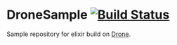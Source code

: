 # DroneSample [![Build Status](https://drone.meltwater.io/api/badges/vorce/drone_sample/status.svg)](https://drone.meltwater.io/vorce/drone_sample)

Sample repository for elixir build on [Drone](https://drone.io).
